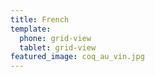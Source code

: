 ```yaml
---
title: French
template:
  phone: grid-view
  tablet: grid-view
featured_image: coq_au_vin.jpg
---
```


